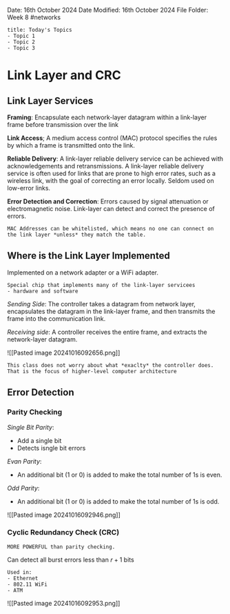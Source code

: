 Date: 16th October 2024
Date Modified: 16th October 2024
File Folder: Week 8
#networks

```ad-summary
title: Today's Topics
- Topic 1
- Topic 2
- Topic 3
```

# Link Layer and CRC

## Link Layer Services

**Framing**: Encapsulate each network-layer datagram within a link-layer frame before transmission over the link

**Link Access**; A medium access control (MAC) protocol specifies the rules by which a frame is transmitted onto the link.

**Reliable Delivery**: A link-layer reliable delivery service can be achieved with acknowledgements and retransmissions. A link-layer reliable delivery service is often used for links that are prone to high error rates, such as a wireless link, with the goal of correcting an error locally. Seldom used on low-error links.

**Error Detection and Correction**: Errors caused by signal attenuation or electromagnetic noise. Link-layer can detect and correct the presence of errors.

```ad-note
MAC Addresses can be whitelisted, which means no one can connect on the link layer *unless* they match the table.
```

## Where is the Link Layer Implemented

Implemented on a network adapter or a WiFi adapter.

```ad-note
Special chip that implements many of the link-layer servicees
- hardware and software
```

*Sending Side*: The controller takes a datagram from network layer, encapsulates the datagram in the link-layer frame, and then transmits the frame into the communication link.

*Receiving side*: A controller receives the entire frame, and extracts the network-layer datagram.

![[Pasted image 20241016092656.png]]

```ad-note
This class does not worry about what *exaclty* the controller does. That is the focus of higher-level computer architecture
```

## Error Detection

### Parity Checking

*Single Bit Parity*:
- Add a single bit
- Detects isngle bit errors

*Evan Parity*:
- An additional bit (1 or 0) is added to make the total number of 1s is even.

*Odd Parity*:
- An additional bit (1 or 0) is added to make the total number of 1s is odd.

![[Pasted image 20241016092946.png]]

### Cyclic Redundancy Check (CRC)

```ad-note
MORE POWERFUL than parity checking.
```

Can detect all burst errors less than $r+1$ bits

```ad-example
Used in:
- Ethernet
- 802.11 WiFi
- ATM
```

![[Pasted image 20241016092953.png]]

